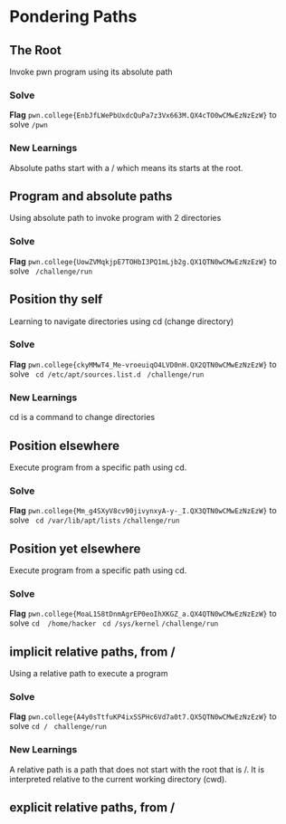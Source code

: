 # Pondering Paths

## The Root
Invoke pwn program using its absolute path

### Solve
**Flag** `pwn.college{EnbJfLWePbUxdcQuPa7z3Vx663M.QX4cTO0wCMwEzNzEzW}`
to solve `/pwn`

### New Learnings
Absolute paths start with a / which means its starts at the root.

## Program and absolute paths
Using absolute path to invoke program with 2 directories

### Solve
**Flag** `pwn.college{UowZVMqkjpE7TOHbI3PQ1mLjb2g.QX1QTN0wCMwEzNzEzW}`
to solve ` /challenge/run`

## Position thy self
Learning to navigate directories using cd (change directory)

### Solve
**Flag** `pwn.college{ckyMMwT4_Me-vroeuiqO4LVD0nH.QX2QTN0wCMwEzNzEzW}`
to solve 
` cd /etc/apt/sources.list.d`
` /challenge/run`

### New Learnings
cd is a command to change directories

## Position elsewhere
Execute program from a specific path using cd.

### Solve
**Flag** `pwn.college{Mm_g4SXyV8cv90jivynxyA-y-_I.QX3QTN0wCMwEzNzEzW}`
to solve
` cd /var/lib/apt/lists`
`/challenge/run`

## Position yet elsewhere
Execute program from a specific path using cd.

### Solve
**Flag** `pwn.college{MoaL1S8tDnmAgrEP0eoIhXKGZ_a.QX4QTN0wCMwEzNzEzW}`
to solve
`cd  /home/hacker`
` cd /sys/kernel`
`/challenge/run`

## implicit relative paths, from /
Using a relative path to execute a program

### Solve
**Flag** `pwn.college{A4y0sTtfuKP4ixSSPHc6Vd7a0t7.QX5QTN0wCMwEzNzEzW}`
to solve
`cd /`
` challenge/run`

### New Learnings
A relative path is a path that does not start with the root that is /.
It is interpreted relative to the current working directory (cwd).

## explicit relative paths, from /




